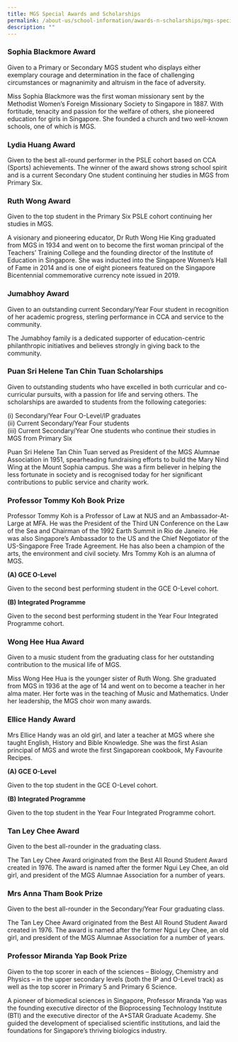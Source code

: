 ```yaml
---
title: MGS Special Awards and Scholarships
permalink: /about-us/school-information/awards-n-scholarships/mgs-special-awards-and-scholarships/
description: ""
---
```



### Sophia Blackmore Award

Given to a Primary or Secondary MGS student who displays either exemplary courage and determination in the face of challenging circumstances or magnanimity and altruism in the face of adversity.  
  
Miss Sophia Blackmore was the first woman missionary sent by the Methodist Women’s Foreign Missionary Society to Singapore in 1887. With fortitude, tenacity and passion for the welfare of others, she pioneered education for girls in Singapore. She founded a church and two well-known schools, one of which is MGS.  
  
  

### Lydia Huang Award 

Given to the best all-round performer in the PSLE cohort based on CCA (Sports) achievements. The winner of the award shows strong school spirit and is a current Secondary One student continuing her studies in MGS from Primary Six.

### Ruth Wong Award
  
Given to the top student in the Primary Six PSLE cohort continuing her studies in MGS.  
  
A visionary and pioneering educator, Dr Ruth Wong Hie King graduated from MGS in 1934 and went on to become the first woman principal of the Teachers’ Training College and the founding director of the Institute of Education in Singapore. She was inducted into the Singapore Women’s Hall of Fame in 2014 and is one of eight pioneers featured on the Singapore Bicentennial commemorative currency note issued in 2019.  
  
  

### Jumabhoy Award
  
Given to an outstanding current Secondary/Year Four student in recognition of her academic progress, sterling performance in CCA and service to the community.  
  
The Jumabhoy family is a dedicated supporter of education-centric philanthropic initiatives and believes strongly in giving back to the community.  
  
  

### Puan Sri Helene Tan Chin Tuan Scholarships

Given to outstanding students who have excelled in both curricular and co-curricular pursuits, with a passion for life and serving others. The scholarships are awarded to students from the following categories:  
  
(i) Secondary/Year Four O-Level/IP graduates  
(ii) Current Secondary/Year Four students  
(iii) Current Secondary/Year One students who continue their studies in MGS from Primary Six  
  
Puan Sri Helene Tan Chin Tuan served as President of the MGS Alumnae Association in 1951, spearheading fundraising efforts to build the Mary Nind Wing at the Mount Sophia campus. She was a firm believer in helping the less fortunate in society and is recognised today for her significant contributions to public service and charity work.  
  
  

### Professor Tommy Koh Book Prize

Professor Tommy Koh is a Professor of Law at NUS and an Ambassador-At-Large at MFA. He was the President of the Third UN Conference on the Law of the Sea and Chairman of the 1992 Earth Summit in Rio de Janeiro. He was also Singapore’s Ambassador to the US and the Chief Negotiator of the US-Singapore Free Trade Agreement. He has also been a champion of the arts, the environment and civil society. Mrs Tommy Koh is an alumna of MGS.

**(A) GCE O-Level**

Given to the second best performing student in the GCE O-Level cohort.

**(B) Integrated Programme**

Given to the second best performing student in the Year Four Integrated Programme cohort.

### Wong Hee Hua Award

Given to a music student from the graduating class for her outstanding contribution to the musical life of MGS.  
  
Miss Wong Hee Hua is the younger sister of Ruth Wong. She graduated from MGS in 1936 at the age of 14 and went on to become a teacher in her alma mater. Her forte was in the teaching of Music and Mathematics. Under her leadership, the MGS choir won many awards.  
  
  

### Ellice Handy Award 
  
Mrs Ellice Handy was an old girl, and later a teacher at MGS where she taught English, History and Bible Knowledge. She was the first Asian principal of MGS and wrote the first Singaporean cookbook, My Favourite Recipes.

**(A) GCE O-Level**

Given to the top student in the GCE O-Level cohort.  

**(B) Integrated Programme**

Given to the top student in the Year Four Integrated Programme cohort.

### Tan Ley Chee Award
  
Given to the best all-rounder in the graduating class.  
  
The Tan Ley Chee Award originated from the Best All Round Student Award created in 1976. The award is named after the former Ngui Ley Chee, an old girl, and president of the MGS Alumnae Association for a number of years.  
  
  

### Mrs Anna Tham Book Prize

Given to the best all-rounder in the Secondary/Year Four graduating class.  
  
The Tan Ley Chee Award originated from the Best All Round Student Award created in 1976. The award is named after the former Ngui Ley Chee, an old girl, and president of the MGS Alumnae Association for a number of years.  
  
  

### Professor Miranda Yap Book Prize

Given to the top scorer in each of the sciences – Biology, Chemistry and Physics – in the upper secondary levels (both the IP and O-Level track) as well as the top scorer in Primary 5 and Primary 6 Science.  
  
A pioneer of biomedical sciences in Singapore, Professor Miranda Yap was the founding executive director of the Bioprocessing Technology Institute (BTI) and the executive director of the A\*STAR Graduate Academy. She guided the development of specialised scientific institutions, and laid the foundations for Singapore’s thriving biologics industry.